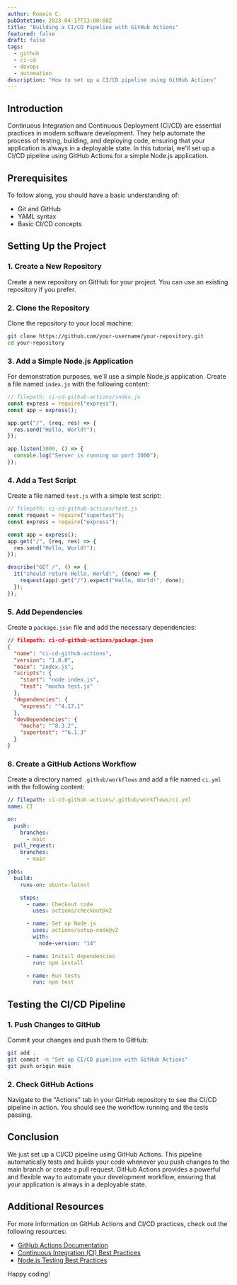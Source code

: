 ```yaml
---
author: Romain C.
pubDatetime: 2023-04-17T13:00:00Z
title: "Building a CI/CD Pipeline with GitHub Actions"
featured: false
draft: false
tags:
  - github
  - ci-cd
  - devops
  - automation
description: "How to set up a CI/CD pipeline using GitHub Actions"
---
```


## Introduction

Continuous Integration and Continuous Deployment (CI/CD) are essential practices in modern software development. They help automate the process of testing, building, and deploying code, ensuring that your application is always in a deployable state. In this tutorial, we'll set up a CI/CD pipeline using GitHub Actions for a simple Node.js application.

## Prerequisites

To follow along, you should have a basic understanding of:

- Git and GitHub
- YAML syntax
- Basic CI/CD concepts

## Setting Up the Project

### 1. Create a New Repository

Create a new repository on GitHub for your project. You can use an existing repository if you prefer.

### 2. Clone the Repository

Clone the repository to your local machine:

```sh
git clone https://github.com/your-username/your-repository.git
cd your-repository
```

### 3. Add a Simple Node.js Application

For demonstration purposes, we'll use a simple Node.js application. Create a file named `index.js` with the following content:

```javascript
// filepath: ci-cd-github-actions/index.js
const express = require("express");
const app = express();

app.get("/", (req, res) => {
  res.send("Hello, World!");
});

app.listen(3000, () => {
  console.log("Server is running on port 3000");
});
```

### 4. Add a Test Script

Create a file named `test.js` with a simple test script:

```javascript
// filepath: ci-cd-github-actions/test.js
const request = require("supertest");
const express = require("express");

const app = express();
app.get("/", (req, res) => {
  res.send("Hello, World!");
});

describe("GET /", () => {
  it("should return Hello, World!", (done) => {
    request(app).get("/").expect("Hello, World!", done);
  });
});
```

### 5. Add Dependencies

Create a `package.json` file and add the necessary dependencies:

```json
// filepath: ci-cd-github-actions/package.json
{
  "name": "ci-cd-github-actions",
  "version": "1.0.0",
  "main": "index.js",
  "scripts": {
    "start": "node index.js",
    "test": "mocha test.js"
  },
  "dependencies": {
    "express": "^4.17.1"
  },
  "devDependencies": {
    "mocha": "^8.3.2",
    "supertest": "^6.1.3"
  }
}
```

### 6. Create a GitHub Actions Workflow

Create a directory named `.github/workflows` and add a file named `ci.yml` with the following content:

```yaml
// filepath: ci-cd-github-actions/.github/workflows/ci.yml
name: CI

on:
  push:
    branches:
      - main
  pull_request:
    branches:
      - main

jobs:
  build:
    runs-on: ubuntu-latest

    steps:
      - name: Checkout code
        uses: actions/checkout@v2

      - name: Set up Node.js
        uses: actions/setup-node@v2
        with:
          node-version: "14"

      - name: Install dependencies
        run: npm install

      - name: Run tests
        run: npm test
```

## Testing the CI/CD Pipeline

### 1. Push Changes to GitHub

Commit your changes and push them to GitHub:

```sh
git add .
git commit -m "Set up CI/CD pipeline with GitHub Actions"
git push origin main
```

### 2. Check GitHub Actions

Navigate to the "Actions" tab in your GitHub repository to see the CI/CD pipeline in action. You should see the workflow running and the tests passing.

## Conclusion

We just set up a CI/CD pipeline using GitHub Actions. This pipeline automatically tests and builds your code whenever you push changes to the main branch or create a pull request. GitHub Actions provides a powerful and flexible way to automate your development workflow, ensuring that your application is always in a deployable state.

## Additional Resources

For more information on GitHub Actions and CI/CD practices, check out the following resources:

- [GitHub Actions Documentation](https://docs.github.com/en/actions)
- [Continuous Integration (CI) Best Practices](https://martinfowler.com/articles/continuousIntegration.html)
- [Node.js Testing Best Practices](https://github.com/goldbergyoni/nodebestpractices#testing-and-overall-quality)

Happy coding!
